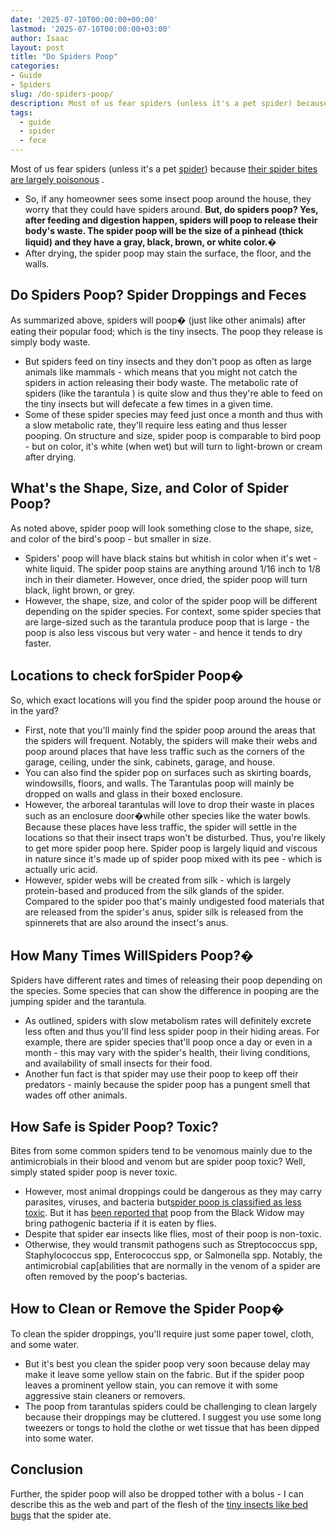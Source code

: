 ```yaml
---
date: '2025-07-10T00:00:00+00:00'
lastmod: '2025-07-10T00:00:00+03:00'
author: Isaac
layout: post
title: "Do Spiders Poop"
categories:
- Guide
- Spiders
slug: /do-spiders-poop/
description: Most of us fear spiders (unless it's a pet spider) because
tags: 
  - guide
  - spider
  - fece
---
```

Most of us fear spiders (unless it's a pet [spider](/posts/can-you-drown-a-spider/)) because
[their spider bites are largely poisonous](https://pestpolicy.com/spider-bite-vs-mosquito-bite/)
.
- So, if any homeowner sees some insect poop around the house, they worry that they could have spiders around.
**But, do spiders poop? Yes, after feeding and digestion happen, spiders will poop to release their body's waste. The spider poop will be the size of a pinhead (thick liquid) and they have a gray, black, brown, or white color.�**
- After drying, the spider poop may stain the surface, the floor, and the walls.
## Do Spiders Poop? Spider Droppings and Feces
As summarized above, spiders will poop� (just like other animals) after eating their popular food; which is the tiny insects. The poop they release is simply body waste.

- But spiders feed on tiny insects and they don't poop as often as large animals like mammals - which means that you might not catch the spiders in action releasing their body waste.
The metabolic rate of spiders (like the
tarantula
) is quite slow and thus they're able to feed on the tiny insects but will defecate a few times in a given time.
- Some of these spider species may feed just once a month and thus with a slow metabolic rate, they'll require less eating and thus lesser pooping.
On structure and size, spider poop is comparable to bird poop - but on color, it's white (when wet) but will turn to light-brown or cream after drying.
## What's the Shape, Size, and Color of Spider Poop?
As noted above, spider poop will look something close to the shape, size, and color of the bird's poop - but smaller in size.
- Spiders' poop will have black stains but whitish in color when it's wet - white liquid.
The spider poop stains are anything around 1/16 inch to 1/8 inch in their diameter. However, once dried, the spider poop will turn black, light brown, or grey.
- However, the shape, size, and color of the spider poop will be different depending on the spider species.
For context, some spider species that are large-sized such as the tarantula produce poop that is large - the poop is also less viscous but very water - and hence it tends to dry faster.
## Locations to check for**Spider Poop�**
So, which exact locations will you find the spider poop around the house or in the yard?
- First, note that you'll mainly find the spider poop around the areas that the spiders will frequent.
Notably, the spiders will make their webs and poop around places that have less traffic such as the corners of the garage, ceiling, under the sink, cabinets, garage, and house.
- You can also find the spider pop on surfaces such as skirting boards, windowsills, floors, and walls.
The Tarantulas poop will mainly be dropped on walls and glass in their boxed enclosure.
- However, the arboreal tarantulas will love to drop their waste in places such as an enclosure door�while other species like the water bowls.
Because these places have less traffic, the spider will settle in the locations so that their insect traps won't be disturbed. Thus, you're likely to get more spider poop here.
Spider poop is largely liquid and viscous in nature since it's made up of spider poop mixed with its pee - which is actually uric acid.
- However, spider webs will be created from silk - which is largely protein-based and produced from the silk glands of the spider.
Compared to the spider poo that's mainly undigested food materials that are released from the spider's anus, spider silk is released from the spinnerets that are also around the insect's anus.
## How Many Times Will**Spiders Poop?�**
Spiders have different rates and times of releasing their poop depending on the species. Some species that can show the difference in pooping are the jumping spider and the tarantula.
- As outlined, spiders with slow metabolism rates will definitely excrete less often and thus you'll find less spider poop in their hiding areas.
For example, there are spider species that'll poop once a day or even in a month - this may vary with the spider's health, their living conditions, and availability of small insects for their food.
- Another fun fact is that spider may use their poop to keep off their predators - mainly because the spider poop has a pungent smell that wades off other animals.
## How Safe is Spider Poop? Toxic?
Bites from some common spiders tend to be venomous mainly due to the antimicrobials in their blood and venom but are spider poop toxic? Well, simply stated spider poop is never toxic.
- However, most animal droppings could be dangerous as they may carry parasites, viruses, and bacteria but[spider poop is classified as less toxic](https://www.illinoispoisoncenter.org/my-child-ate-poop).
But it has
[been reported that](https://www.pctonline.com/article/pct1013-spider-poop/)
poop from the Black Widow may bring pathogenic bacteria if it is eaten by flies.
- Despite that spider ear insects like flies, most of their poop is non-toxic.
- Otherwise, they would transmit pathogens such as Streptococcus spp, Staphylococcus spp, Enterococcus spp, or Salmonella spp.
Notably, the antimicrobial cap[abilities that are normally in the venom of a spider are often removed by the poop's bacterias.
## **How to Clean or Remove the Spider Poop�**
To clean the spider droppings, you'll require just some paper towel, cloth, and some water.
- But it's best you clean the spider poop very soon because delay may make it leave some yellow stain on the fabric.
But if the spider poop leaves a prominent yellow stain, you can remove it with some aggressive stain cleaners or removers.
- The poop from tarantulas spiders could be challenging to clean largely because their droppings may be cluttered.
I suggest you use some long tweezers or tongs to hold the clothe or wet tissue that has been dipped into some water.
## Conclusion
Further, the spider poop will also be dropped tother with a bolus - I can describe this as the web and part of the flesh of the
[tiny insects like bed bugs](https://pestpolicy.com/do-spiders-eat-bed-bugs/)
that the spider ate.
